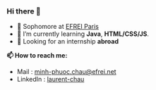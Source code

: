 ### Hi there 👋

- 🏫 Sophomore at [EFREI Paris](https://www.efrei.fr/)
- 🌱 I’m currently learning **Java**, **HTML/CSS/JS**.
- 🔭 Looking for an internship **abroad**

**📫 How to reach me:**

- Mail : minh-phuoc.chau@efrei.net
- LinkedIn : [laurent-chau](https://www.linkedin.com/in/laurent-chau/)
